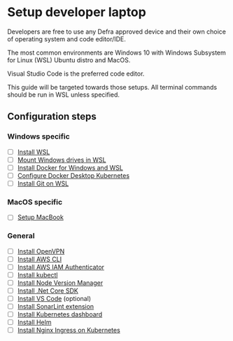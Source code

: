 # Setup developer laptop
Developers are free to use any Defra approved device and their own choice of operating system and code editor/IDE.  

The most common environments are Windows 10 with Windows Subsystem for Linux (WSL) Ubuntu distro and MacOS. 

Visual Studio Code is the preferred code editor.  

This guide will be targeted towards those setups.  All terminal commands should be run in WSL unless specified.  

## Configuration steps

### Windows specific
- [ ] [Install WSL](install-wsl.md)
- [ ] [Mount Windows drives in WSL](mount-windows-drives-in-wsl.md)
- [ ] [Install Docker for Windows and WSL](install-docker-for-windows-and-wsl.md)
- [ ] [Configure Docker Desktop Kubernetes](configure-docker-desktop-kubernetes.md)
- [ ] [Install Git on WSL](install-git-on-wsl.md)

### MacOS specific
- [ ] [Setup MacBook](setup-macbook.md)

### General
- [ ] [Install OpenVPN](install-openvpn.md)
- [ ] [Install AWS CLI](install-aws-cli.md)
- [ ] [Install AWS IAM Authenticator](install-aws-iam-authenticator.md)
- [ ] [Install kubectl](install-kubectl.md)
- [ ] [Install Node Version Manager](install-node-version-manager.md)
- [ ] [Install .Net Core SDK](install-dotnet-sdk.md)
- [ ] [Install VS Code](install-vs-code.md) (optional)
- [ ] [Install SonarLint extension](install-sonarlint.md)
- [ ] [Install Kubernetes dashboard](install-kubernetes-dashboard.md)
- [ ] [Install Helm](installing-helm.md)
- [ ] [Install Nginx Ingress on Kubernetes](configure-nginx-ingress-controller.md)
